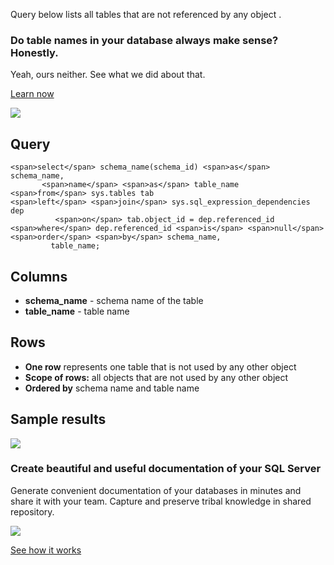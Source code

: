 Query below lists all tables that are not referenced by any object .

### Do table names in your database always make sense? Honestly.

Yeah, ours neither. See what we did about that.

[Learn now](https://dataedo.com/blog/confused-when-trying-to-work-with-databases?cta=kb-query-table-names)

[![](https://dataedo.com/asset/img/markdown/docs/test-article/edca6a29318bb7640068f5c69a5af4ba.png#center)](https://dataedo.com/blog/confused-when-trying-to-work-with-databases?cta=kb-query-table-names)

## Query

```
<span>select</span> schema_name(schema_id) <span>as</span> schema_name,
       <span>name</span> <span>as</span> table_name
<span>from</span> sys.tables tab
<span>left</span> <span>join</span> sys.sql_expression_dependencies dep
          <span>on</span> tab.object_id = dep.referenced_id
<span>where</span> dep.referenced_id <span>is</span> <span>null</span>
<span>order</span> <span>by</span> schema_name,
         table_name;
```

## Columns

-   **schema\_name** - schema name of the table
-   **table\_name** - table name

## Rows

-   **One row** represents one table that is not used by any other object
-   **Scope of rows:** all objects that are not used by any other object
-   **Ordered by** schema name and table name

## Sample results

![](https://dataedo.com/asset/img/kb/query/sql-server/not_referenced_tables_by_object.png)

### Create beautiful and useful documentation of your SQL Server

Generate convenient documentation of your databases in minutes and share it with your team. Capture and preserve tribal knowledge in shared repository.

[![](https://dataedo.com/asset/img/markdown/docs/test-article/30c11fa4b210f11740f56e85ca8bf9c6.gif)](https://demo.dataedo.com/)

[See how it works](https://demo.dataedo.com/)
